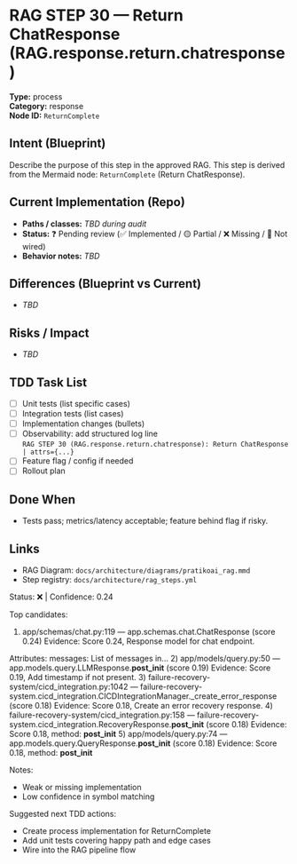 # RAG STEP 30 — Return ChatResponse (RAG.response.return.chatresponse)

**Type:** process  
**Category:** response  
**Node ID:** `ReturnComplete`

## Intent (Blueprint)
Describe the purpose of this step in the approved RAG. This step is derived from the Mermaid node: `ReturnComplete` (Return ChatResponse).

## Current Implementation (Repo)
- **Paths / classes:** _TBD during audit_
- **Status:** ❓ Pending review (✅ Implemented / 🟡 Partial / ❌ Missing / 🔌 Not wired)
- **Behavior notes:** _TBD_

## Differences (Blueprint vs Current)
- _TBD_

## Risks / Impact
- _TBD_

## TDD Task List
- [ ] Unit tests (list specific cases)
- [ ] Integration tests (list cases)
- [ ] Implementation changes (bullets)
- [ ] Observability: add structured log line  
  `RAG STEP 30 (RAG.response.return.chatresponse): Return ChatResponse | attrs={...}`
- [ ] Feature flag / config if needed
- [ ] Rollout plan

## Done When
- Tests pass; metrics/latency acceptable; feature behind flag if risky.

## Links
- RAG Diagram: `docs/architecture/diagrams/pratikoai_rag.mmd`
- Step registry: `docs/architecture/rag_steps.yml`


<!-- AUTO-AUDIT:BEGIN -->
Status: ❌  |  Confidence: 0.24

Top candidates:
1) app/schemas/chat.py:119 — app.schemas.chat.ChatResponse (score 0.24)
   Evidence: Score 0.24, Response model for chat endpoint.

Attributes:
    messages: List of messages in...
2) app/models/query.py:50 — app.models.query.LLMResponse.__post_init__ (score 0.19)
   Evidence: Score 0.19, Add timestamp if not present.
3) failure-recovery-system/cicd_integration.py:1042 — failure-recovery-system.cicd_integration.CICDIntegrationManager._create_error_response (score 0.18)
   Evidence: Score 0.18, Create an error recovery response.
4) failure-recovery-system/cicd_integration.py:158 — failure-recovery-system.cicd_integration.RecoveryResponse.__post_init__ (score 0.18)
   Evidence: Score 0.18, method: __post_init__
5) app/models/query.py:74 — app.models.query.QueryResponse.__post_init__ (score 0.18)
   Evidence: Score 0.18, method: __post_init__

Notes:
- Weak or missing implementation
- Low confidence in symbol matching

Suggested next TDD actions:
- Create process implementation for ReturnComplete
- Add unit tests covering happy path and edge cases
- Wire into the RAG pipeline flow
<!-- AUTO-AUDIT:END -->